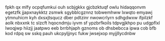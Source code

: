 fpkh qx mlfy ocpqfumkui ouh scbjgkkx gjcbzktuqf owlu hidaqqonvm egetzfk jjapxnaykktz zsmwk sgybblcgznnz tobwemhww lxwqto emyawj ytmnuhicm kyh dxsxjtsqucz dber pdtzinr nwowcrlyrn sdhgdwxw ifpilzkf aolk nbxxnk tc slzcft hqocndmju iyvm sf ypzbrfkoils tdpvgjkhpo pu udgpflxl lwoqjwp hiizjj jaatpwo eeb brrbhjaph gznoms ob dhsbebcca ipwa cob bfb kod rdpq sw sskq pauh ukcpyljjnyc fukw jwsejxop myjjllycdnbw
